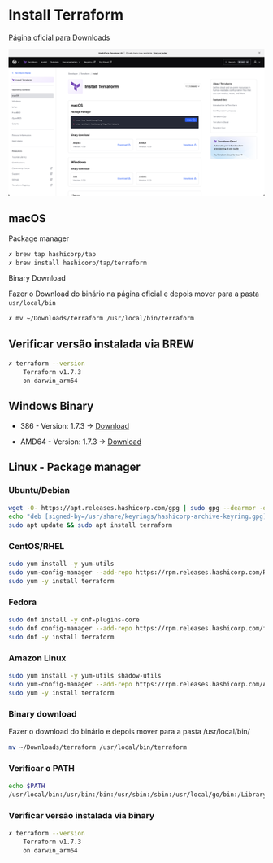 # Install Terraform

[Página oficial para Downloads](https://www.terraform.io/downloads.html)

![Install Terraform](../image/install.png)

## macOS

Package manager

```bash
✗ brew tap hashicorp/tap
✗ brew install hashicorp/tap/terraform
```

Binary Download

Fazer o Download do binário na página oficial e depois mover para a pasta `usr/local/bin`

```bash
✗ mv ~/Downloads/terraform /usr/local/bin/terraform
```

## Verificar versão instalada via BREW

```bash
✗ terraform --version
    Terraform v1.7.3
    on darwin_arm64
```

## Windows Binary

- 386 - Version: 1.7.3 -> [Download](https://releases.hashicorp.com/terraform/1.7.3/terraform_1.7.3_windows_386.zip)

- AMD64 - Version: 1.7.3 -> [Download](https://releases.hashicorp.com/terraform/1.7.3/terraform_1.7.3_windows_amd64.zip)

## Linux - Package manager

### Ubuntu/Debian

```bash
wget -O- https://apt.releases.hashicorp.com/gpg | sudo gpg --dearmor -o /usr/share/keyrings/hashicorp-archive-keyring.gpg
echo "deb [signed-by=/usr/share/keyrings/hashicorp-archive-keyring.gpg] https://apt.releases.hashicorp.com $(lsb_release -cs) main" | sudo tee /etc/apt/sources.list.d/hashicorp.list
sudo apt update && sudo apt install terraform
```

### CentOS/RHEL

```bash
sudo yum install -y yum-utils
sudo yum-config-manager --add-repo https://rpm.releases.hashicorp.com/RHEL/hashicorp.repo
sudo yum -y install terraform
```

### Fedora

```bash
sudo dnf install -y dnf-plugins-core
sudo dnf config-manager --add-repo https://rpm.releases.hashicorp.com/fedora/hashicorp.repo
sudo dnf -y install terraform
```

### Amazon Linux

```bash
sudo yum install -y yum-utils shadow-utils
sudo yum-config-manager --add-repo https://rpm.releases.hashicorp.com/AmazonLinux/hashicorp.repo
sudo yum -y install terraform
```

### Binary download

Fazer o download do binário e depois mover para a pasta /usr/local/bin/

```bash
mv ~/Downloads/terraform /usr/local/bin/terraform
```

### Verificar o PATH

```bash
echo $PATH
/usr/local/bin:/usr/bin:/bin:/usr/sbin:/sbin:/usr/local/go/bin:/Library/Apple/usr/bin
```

### Verificar versão instalada via binary

```bash
✗ terraform --version
    Terraform v1.7.3
    on darwin_arm64
```
